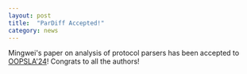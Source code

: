 ```yaml
---
layout: post
title:  "ParDiff Accepted!"
category: news
---
```


Mingwei's paper on analysis of protocol parsers has been accepted to [OOPSLA'24](https://2024.splashcon.org/details/splash-2024-oopsla/44/ParDiff-Practical-Static-Differential-Analysis-of-Network-Protocol-Parsers)! Congrats to all the authors!

